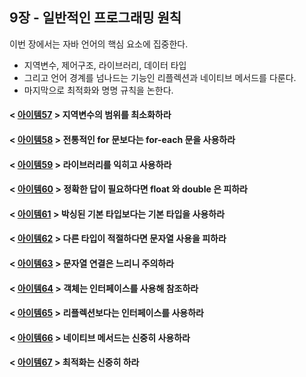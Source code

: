 ## 9장 - 일반적인 프로그래밍 원칙

이번 장에서는 자바 언어의 핵심 요소에 집중한다.

- 지역변수, 제어구조, 라이브러리, 데이터 타입
- 그리고 언어 경계를 넘나드는 기능인 리플렉션과 네이티브 메서드를 다룬다.
- 마지막으로 최적화와 명명 규칙을 논한다.

#### < [아이템57](https://github.com/ziippy/EffectiveJava/tree/master/src/chapter9/item57) > 지역변수의 범위를 최소화하라

#### < [아이템58](https://github.com/ziippy/EffectiveJava/tree/master/src/chapter9/item58) > 전통적인 for 문보다는 for-each 문을 사용하라

#### < [아이템59](https://github.com/ziippy/EffectiveJava/tree/master/src/chapter9/item59) > 라이브러리를 익히고 사용하라

#### < [아이템60](https://github.com/ziippy/EffectiveJava/tree/master/src/chapter9/item60) > 정확한 답이 필요하다면 float 와 double 은 피하라

#### < [아이템61](https://github.com/ziippy/EffectiveJava/tree/master/src/chapter9/item61) > 박싱된 기본 타입보다는 기본 타입을 사용하라

#### < [아이템62](https://github.com/ziippy/EffectiveJava/tree/master/src/chapter9/item62) > 다른 타입이 적절하다면 문자열 사용을 피하라

#### < [아이템63](https://github.com/ziippy/EffectiveJava/tree/master/src/chapter9/item63) > 문자열 연결은 느리니 주의하라

#### < [아이템64](https://github.com/ziippy/EffectiveJava/tree/master/src/chapter9/item64) > 객체는 인터페이스를 사용해 참조하라

#### < [아이템65](https://github.com/ziippy/EffectiveJava/tree/master/src/chapter9/item65) > 리플렉션보다는 인터페이스를 사용하라

#### < [아이템66](https://github.com/ziippy/EffectiveJava/tree/master/src/chapter9/item66) > 네이티브 메서드는 신중히 사용하라

#### < [아이템67](https://github.com/ziippy/EffectiveJava/tree/master/src/chapter9/item67) > 최적화는 신중히 하라
